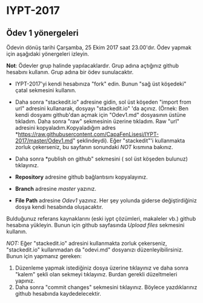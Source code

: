 # IYPT-2017
## Ödev 1 yönergeleri
Ödevin dönüş tarihi Çarşamba,  25 Ekim 2017 saat 23.00'dır. Ödev yapmak için aşağıdaki yönergeleri izleyin. 

**Not**: Ödevler grup halinde yapılacaklardır. Grup adına açtığınız github hesabını kullanın.  Grup adına bir ödev sunulacaktır. 

* IYPT-2017'yi kendi hesabınıza "fork" edin. Bunun "sağ üst köşedeki" çatal sekmesini kullanın. 
*  Daha sonra "stackedit.io"
adresine gidin,  sol üst köşeden "import from url" adresini kullanarak, dosyayı  "stackedit.io" 'da açınız. (Örnek: Ben kendi dosyamı github'dan açmak için "Odev1.md" dosyasının üstüne tıkladım. Daha sonra "raw" sekmesinin üzerine tıkladım. Raw "url" adresini kopyaladım.Kopyaladığım adres *https://raw.githubusercontent.com/CapaFenLisesi/IYPT-2017/master/Odev1.md" şeklindeydi). Eğer "stackedit"'i kullanmakta zorluk çekerseniz, bu sayfanın sonundaki *NOT* kısmına bakınız. 

* Daha sonra *publish on github" sekmesini ( sol üst köşeden bulunuz) tıklayınız. 
* **Repository** adresine github bağlantısını kopyalayınız. 
* **Branch** adresine *master* yazınız.
* **File Path** adresine *Odev1* yazınız. 
Her şey yolunda giderse değiştirdiğiniz dosya kendi hesabında oluşacaktır. 

Bulduğunuz referans kaynaklarını (eski iypt çözümleri, makaleler vb.) github hesabına yükleyin. Bunun için github sayfasında *Upload files* sekmesini kullanın. 

*NOT:*
Eğer "stackedit.io" adresini kullanmakta zorluk çekerseniz, "stackedit.io" kullanmadan da "odevi.md" dosyanızı düzenleyibilirsiniz. Bunun için yapmanız gereken:
1. Düzenleme yapmak istediğiniz dosya üzerine tıklayınız ve daha sonra "kalem" şekli olan sekmeyi tıklayınız. Burdan gerekli düzeltmeleri yapınız.
2. Daha sonra "commit changes" sekmesini tıklayınız. Böylece yazdıklarınız github hesabında kaydedelecektir. 





